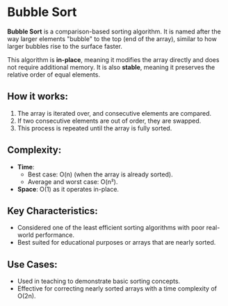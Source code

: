 # Bubble Sort

**Bubble Sort** is a comparison-based sorting algorithm. It is named after the way larger elements "bubble" to the top (end of the array), similar to how larger bubbles rise to the surface faster.

This algorithm is **in-place**, meaning it modifies the array directly and does not require additional memory. It is also **stable**, meaning it preserves the relative order of equal elements.

## How it works:
1. The array is iterated over, and consecutive elements are compared.
2. If two consecutive elements are out of order, they are swapped.
3. This process is repeated until the array is fully sorted.

## Complexity:
- **Time**:
  - Best case: O(n) (when the array is already sorted).
  - Average and worst case: O(n²).
- **Space**: O(1) as it operates in-place.

## Key Characteristics:
- Considered one of the least efficient sorting algorithms with poor real-world performance.
- Best suited for educational purposes or arrays that are nearly sorted.

## Use Cases:
- Used in teaching to demonstrate basic sorting concepts.
- Effective for correcting nearly sorted arrays with a time complexity of O(2n).

